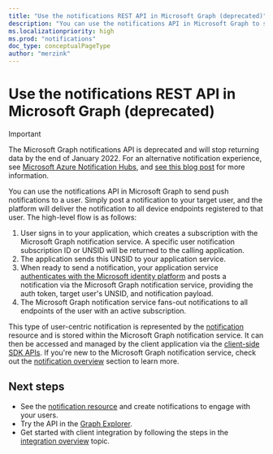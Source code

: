 ```yaml
---
title: "Use the notifications REST API in Microsoft Graph (deprecated)"
description: "You can use the notifications API in Microsoft Graph to send push notifications to a user. ."
ms.localizationpriority: high
ms.prod: "notifications"
doc_type: conceptualPageType
author: "merzink"
---
```


# Use the notifications REST API in Microsoft Graph (deprecated)

> [!IMPORTANT]
> The Microsoft Graph notifications API is deprecated and will stop returning data by the end of January 2022. For an alternative notification experience, see [Microsoft Azure Notification Hubs](/azure/notification-hubs), and [see this blog post](https://devblogs.microsoft.com/microsoft365dev/retiring-microsoft-graph-notifications/) for more information.  

You can use the notifications API in Microsoft Graph to send push notifications to a user. Simply post a notification to your target user, and the platform will deliver the notification to all device endpoints registered to that user. The high-level flow is as follows:

1. User signs in to your application, which creates a subscription with the Microsoft Graph notification service. A specific user notification subscription ID or UNSID will be returned to the calling application.
2. The application sends this UNSID to your application service.
3. When ready to send a notification, your application service [authenticates with the Microsoft identity platform](/azure/active-directory/develop/v1-oauth2-client-creds-grant-flow) and posts a notification via the Microsoft Graph notification service, providing the auth token, target user's UNSID, and notification payload.
4. The Microsoft Graph notification service fans-out notifications to all endpoints of the user with an active subscription.

This type of user-centric notification is represented by the [notification](../resources/projectrome-notification.md) resource and is stored within the Microsoft Graph notification service. It can then be accessed and managed by the client application via the [client-side SDK APIs](https://aka.ms/GNSDK). If you're new to the Microsoft Graph notification service, check out the [notification overview](/graph/notifications-concept-overview) section to learn more.

## Next steps

- See the [notification resource](../resources/projectrome-notification.md) and create notifications to engage with your users.
- Try the API in the [Graph Explorer](https://developer.microsoft.com/graph/graph-explorer).
- Get started with client integration by following the steps in the [integration overview](/graph/notifications-integration-e2e-overview) topic.